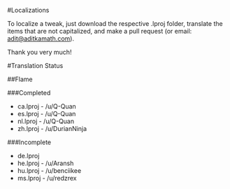 #Localizations

To localize a tweak, just download the respective .lproj folder, translate the items that are not capitalized, and make a pull request (or email: adit@aditkamath.com).

Thank you very much!

#Translation Status

##Flame

###Completed
* ca.lproj - /u/Q-Quan
* es.lproj - /u/Q-Quan
* nl.lproj - /u/Q-Quan
* zh.lproj - /u/DurianNinja

###Incomplete
* de.lproj
* he.lproj - /u/Aransh
* hu.lproj - /u/benciikee
* ms.lproj - /u/redzrex